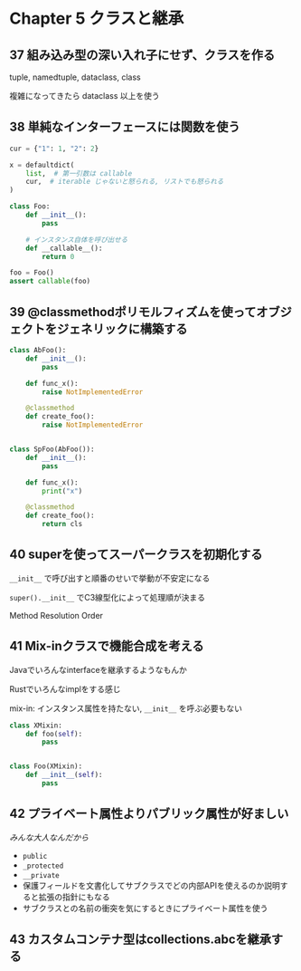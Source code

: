 # Chapter 5 クラスと継承

## 37 組み込み型の深い入れ子にせず、クラスを作る

tuple, namedtuple, dataclass, class

複雑になってきたら dataclass 以上を使う

## 38 単純なインターフェースには関数を使う

```python
cur = {"1": 1, "2": 2}

x = defaultdict(
    list,  # 第一引数は callable
    cur,  # iterable じゃないと怒られる, リストでも怒られる
)

class Foo:
    def __init__():
        pass

    # インスタンス自体を呼び出せる
    def __callable__():
        return 0

foo = Foo()
assert callable(foo)
```

## 39 @classmethodポリモルフィズムを使ってオブジェクトをジェネリックに構築する

```py
class AbFoo():
    def __init__():
        pass

    def func_x():
        raise NotImplementedError

    @classmethod
    def create_foo():
        raise NotImplementedError


class SpFoo(AbFoo()):
    def __init__():
        pass

    def func_x():
        print("x")

    @classmethod
    def create_foo():
        return cls
```

## 40 superを使ってスーパークラスを初期化する

`__init__` で呼び出すと順番のせいで挙動が不安定になる

`super().__init__` でC3線型化によって処理順が決まる

Method Resolution Order

## 41 Mix-inクラスで機能合成を考える

Javaでいろんなinterfaceを継承するようなもんか

Rustでいろんなimplをする感じ

mix-in: インスタンス属性を持たない, `__init__` を呼ぶ必要もない

```py
class XMixin:
    def foo(self):
        pass


class Foo(XMixin):
    def __init__(self):
        pass
```

## 42 プライベート属性よりパブリック属性が好ましい

*みんな大人なんだから*

- `public`
- `_protected`
- `__private`
- 保護フィールドを文書化してサブクラスでどの内部APIを使えるのか説明すると拡張の指針にもなる
- サブクラスとの名前の衝突を気にするときにプライベート属性を使う

## 43 カスタムコンテナ型はcollections.abcを継承する
